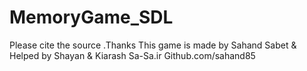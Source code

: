 # MemoryGame_SDL
Please cite the source .Thanks
This game is made by Sahand Sabet & Helped by Shayan & Kiarash
Sa-Sa.ir
Github.com/sahand85
